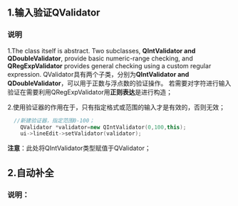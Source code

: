 ## 1.输入验证QValidator
### 说明
1.The class itself is abstract. Two subclasses, **QIntValidator and QDoubleValidator**, provide basic numeric-range checking, and **QRegExpValidator** provides general checking using a custom regular expression.
QValidator具有两个子类，分别为**QIntValidator and QDoubleValidator**，可以用于正数与浮点数的验证操作。
若需要对字符进行输入验证在需要利用QRegExpValidator用**正则表达**是进行构造；

2.使用验证器的作用在于，只有指定格式或范围的输入才是有效的，否则无效；

```cpp
  //新建验证器，指定范围0-100；
    QValidator *validator=new QIntValidator(0,100,this);
    ui->lineEdit->setValidator(validator);
```
**注意**：此处将QIntValidator类型赋值于QValidator； 

## 2.自动补全
### 说明：
